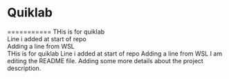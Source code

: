 # Quiklab
===========
THis is for quiklab  
Line i added at start of repo  
Adding a line from WSL  
THis is for quiklab
Line i added at start of repo
Adding a line from WSL
I am editing the README file. Adding some more details about the project description.
